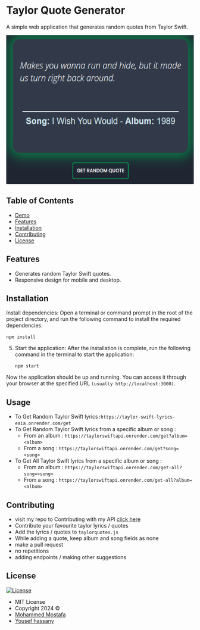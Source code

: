 # Taylor Quote Generator

A simple web application that generates random quotes from Taylor Swift.
<div>
<img src="https://github.com/Mo7ammedd/taylor-quote-generator/blob/main/redpic.png?raw=true" alt="My Terminal" width="600" height="400">
</div>

## Table of Contents
- [Demo](https://taylor-quotes.vercel.app/)
- [Features](#features)
- [Installation](#installation)
- [Contributing](#contributing)
- [License](https://github.com/Mo7ammedd/taylor-quote-generator/blob/main/LICENSE)

## Features
- Generates random Taylor Swift quotes.
- Responsive design for mobile and desktop.

## Installation
Install dependencies:
   Open a terminal or command prompt in the root of the project directory, and run the following command to install the required dependencies:
   ```
   npm install
   ```

5. Start the application:
   After the installation is complete, run the following command in the terminal to start the application:
   ```
   npm start
   ```

Now the application should be up and running. You can access it through your browser at the specified URL 
```(usually http://localhost:3000)```. 

## Usage
* To Get Random Taylor Swift lyrics```:https://taylor-swift-lyrics-eaia.onrender.com/get```
* To Get Random Taylor Swift lyrics from a specific album or song :
  * From an album : ```https://taylorswiftapi.onrender.com/get?album=<album>```
  * From a song : ```https://taylorswiftapi.onrender.com/get?song=<song>```
* To Get All Taylor Swift lyrics from a specific album or song :
  * From an album : ```https://taylorswiftapi.onrender.com/get-all?song=<song>```
  * From a song : ```https://taylorswiftapi.onrender.com/get-all?album=<album>```

## Contributing
  * visit my repo to Contributing with my API  [click here](https://github.com/Mo7ammedd/taylor-swift)
  * Contribute your favourite taylor lyrics / quotes
  * Add the lyrics / quotes to `taylorquotes.js`
  * While adding a quote, keep album and song fields as none
  * make a pull request
  * no repetitions
  * adding endpoints / making other suggestions
    


## License

[![License](https://img.shields.io/:License-MIT-blue.svg?style=flat-square)](http://badges.mit-license.org)

- MIT License
- Copyright 2024 © 
- [Mohammed Mostafa](https://github.com/mo7ammedd)
- [Yousef hassany](https://github.com/youssefhassany)
